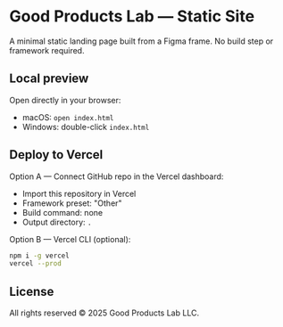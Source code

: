 # Good Products Lab — Static Site

A minimal static landing page built from a Figma frame. No build step or framework required.

## Local preview

Open directly in your browser:

- macOS: `open index.html`
- Windows: double-click `index.html`

## Deploy to Vercel

Option A — Connect GitHub repo in the Vercel dashboard:
- Import this repository in Vercel
- Framework preset: "Other"
- Build command: none
- Output directory: `.`

Option B — Vercel CLI (optional):
```bash
npm i -g vercel
vercel --prod
```

## License
All rights reserved © 2025 Good Products Lab LLC.